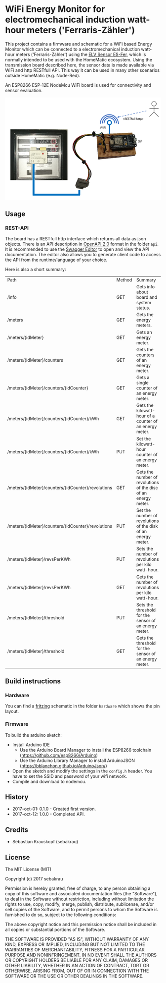 # WiFi Energy Monitor for electromechanical induction watt-hour meters ('Ferraris-Zähler')

This project contains a firmware and schematic for a WiFi based Energy Monitor which can be connected to a 
electromechanical induction watt-hour meters ('Ferraris-Zähler') using the 
[ELV Sensor ES-Fer](https://www.elv.de/homematic-zaehlersensor-ferraris-zaehler-es-fer.html), which is normally intended 
to be used with the HomeMatic ecosystem. Using the transmission board described here, the sensor data is made available via
WiFi and http RESTfull API. This way it can be used in many other scenarios outside HomeMatic (e.g. Node-Red).

An ESP8266 ESP-12E NodeMcu WiFi board is used for connectivity and sensor evaluation. 

![doc/overview.png](doc/overview.png)

## Usage

### REST-API
The board has a RESTfull http interface which returns all data as json objects.
There is an API description in [OpenAPI 2.0](https://github.com/OAI/OpenAPI-Specification) format in the folder `api`. 
It is recommended to use the [Swagger Editor](https://editor.swagger.io/) to open and view the API documentation. 
The editor also allows you to generate client code to access the API from the runtime/language of your choice.

Here is also a short summary:

<table><tr><td>Path</td><td>Method</td><td>Summary</td></tr><tr><td>/info</td><td>GET</td><td>Gets info about board and system status.</td></tr><tr><td>/meters</td><td>GET</td><td>Gets the energy meters.</td></tr><tr><td>/meters/{idMeter}</td><td>GET</td><td>Gets an energy meter.</td></tr><tr><td>/meters/{idMeter}/counters</td><td>GET</td><td>Gets the counters of an energy meter.</td></tr><tr><td>/meters/{idMeter}/counters/{idCounter}</td><td>GET</td><td>Gets a single counter of an energy meter.</td></tr><tr><td>/meters/{idMeter}/counters/{idCounter}/kWh</td><td>GET</td><td>Gets the kilowatt-hour of a counter of an energy meter.</td></tr><tr><td>/meters/{idMeter}/counters/{idCounter}/kWh</td><td>PUT</td><td>Set the kilowatt-hour counter of an energy meter.</td></tr><tr><td>/meters/{idMeter}/counters/{idCounter}/revolutions</td><td>GET</td><td>Gets the number of revolutions of the disc of an energy meter.</td></tr><tr><td>/meters/{idMeter}/counters/{idCounter}/revolutions</td><td>PUT</td><td>Set the number of revolutions of the disk of an energy meter.</td></tr><tr><td>/meters/{idMeter}/revsPerKWh</td><td>PUT</td><td>Sets the number of revolutions per kilo watt-hour.</td></tr><tr><td>/meters/{idMeter}/revsPerKWh</td><td>GET</td><td>Gets the number of revolutions per kilo watt-hour.</td></tr><tr><td>/meters/{idMeter}/threshold</td><td>PUT</td><td>Sets the threshold for the sensor of an energy meter.</td></tr><tr><td>/meters/{idMeter}/threshold</td><td>GET</td><td>Gets the threshold for the sensor of an energy meter.</td></tr></table>


## Build instructions

### Hardware
You can find a [fritzing](http://fritzing.org) schematic in the folder `hardware` which shows the pin layout. 

### Firmware
To build the arduino sketch:

- Install Arduino IDE
  - Use the Arduino Board Manager to install the ESP8266 toolchain (https://github.com/esp8266/Arduino) 
  - Use the Arduino Library Manager to install ArduinoJSON (https://bblanchon.github.io/ArduinoJson/)
- Open the sketch and modify the settings in the `config.h` header. You have to set the SSID and password of your wifi network.
- Compile and download to nodemcu.

## History
- 2017-oct-01: 0.1.0 - Created first version.
- 2017-oct-12: 1.0.0 - Completed API.

## Credits
- Sebastian Krauskopf (sebakrau)

## License
The MIT License (MIT)

Copyright (c) 2017 sebakrau

Permission is hereby granted, free of charge, to any person obtaining a copy
of this software and associated documentation files (the "Software"), to deal
in the Software without restriction, including without limitation the rights
to use, copy, modify, merge, publish, distribute, sublicense, and/or sell
copies of the Software, and to permit persons to whom the Software is
furnished to do so, subject to the following conditions:

The above copyright notice and this permission notice shall be included in all
copies or substantial portions of the Software.

THE SOFTWARE IS PROVIDED "AS IS", WITHOUT WARRANTY OF ANY KIND, EXPRESS OR
IMPLIED, INCLUDING BUT NOT LIMITED TO THE WARRANTIES OF MERCHANTABILITY,
FITNESS FOR A PARTICULAR PURPOSE AND NONINFRINGEMENT. IN NO EVENT SHALL THE
AUTHORS OR COPYRIGHT HOLDERS BE LIABLE FOR ANY CLAIM, DAMAGES OR OTHER
LIABILITY, WHETHER IN AN ACTION OF CONTRACT, TORT OR OTHERWISE, ARISING FROM,
OUT OF OR IN CONNECTION WITH THE SOFTWARE OR THE USE OR OTHER DEALINGS IN THE
SOFTWARE.

